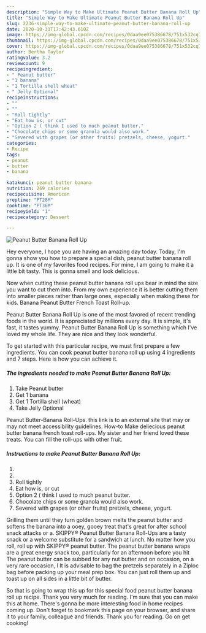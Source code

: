 ```yaml
---
description: "Simple Way to Make Ultimate Peanut Butter Banana Roll Up"
title: "Simple Way to Make Ultimate Peanut Butter Banana Roll Up"
slug: 2236-simple-way-to-make-ultimate-peanut-butter-banana-roll-up
date: 2020-10-31T17:42:43.610Z
image: https://img-global.cpcdn.com/recipes/0daa9ee075386678/751x532cq70/peanut-butter-banana-roll-up-recipe-main-photo.jpg
thumbnail: https://img-global.cpcdn.com/recipes/0daa9ee075386678/751x532cq70/peanut-butter-banana-roll-up-recipe-main-photo.jpg
cover: https://img-global.cpcdn.com/recipes/0daa9ee075386678/751x532cq70/peanut-butter-banana-roll-up-recipe-main-photo.jpg
author: Bertha Taylor
ratingvalue: 3.2
reviewcount: 9
recipeingredient:
- " Peanut butter"
- "1 banana"
- "1 Tortilla shell wheat"
- " Jelly Optional"
recipeinstructions:
- ""
- ""
- "Roll tightly"
- "Eat how is, or cut"
- "Option 2 ( think I used to much peanut butter."
- "Chocolate chips or some granola would also work."
- "Severed with grapes (or other fruits) pretzels, cheese, yogurt."
categories:
- Recipe
tags:
- peanut
- butter
- banana

katakunci: peanut butter banana 
nutrition: 269 calories
recipecuisine: American
preptime: "PT28M"
cooktime: "PT36M"
recipeyield: "1"
recipecategory: Dessert

---
```



![Peanut Butter Banana Roll Up](https://img-global.cpcdn.com/recipes/0daa9ee075386678/751x532cq70/peanut-butter-banana-roll-up-recipe-main-photo.jpg)

Hey everyone, I hope you are having an amazing day today. Today, I'm gonna show you how to prepare a special dish, peanut butter banana roll up. It is one of my favorites food recipes. For mine, I am going to make it a little bit tasty. This is gonna smell and look delicious.

Now when cutting these peanut butter banana roll ups bear in mind the size you want to cut them into. From my own experience it is better cutting them into smaller pieces rather than large ones, especially when making these for kids. Banana Peanut Butter French Toast Roll-up.

Peanut Butter Banana Roll Up is one of the most favored of recent trending foods in the world. It is appreciated by millions every day. It is simple, it's fast, it tastes yummy. Peanut Butter Banana Roll Up is something which I've loved my whole life. They are nice and they look wonderful.


To get started with this particular recipe, we must first prepare a few ingredients. You can cook peanut butter banana roll up using 4 ingredients and 7 steps. Here is how you can achieve it.

<!--inarticleads1-->

##### The ingredients needed to make Peanut Butter Banana Roll Up:

1. Take  Peanut butter
1. Get 1 banana
1. Get 1 Tortilla shell (wheat)
1. Take  Jelly Optional


Peanut Butter-Banana Roll-Ups. this link is to an external site that may or may not meet accessibility guidelines. How-to Make deliecious peanut butter banana french toast roll-ups. My sister and her friend loved these treats. You can fill the roll-ups with other fruit. 

<!--inarticleads2-->

##### Instructions to make Peanut Butter Banana Roll Up:

1. 
1. 
1. Roll tightly
1. Eat how is, or cut
1. Option 2 ( think I used to much peanut butter.
1. Chocolate chips or some granola would also work.
1. Severed with grapes (or other fruits) pretzels, cheese, yogurt.


Grilling them until they turn golden brown melts the peanut butter and softens the banana into a ooey, gooey treat that&#39;s great for after school snack attacks or a. SKIPPY® Peanut Butter Banana Roll-Ups are a tasty snack or a welcome substitute for a sandwich at lunch. No matter how you roll, roll up with SKIPPY® peanut butter. The peanut butter banana wraps are a great energy snack too, particularly for an afternoon before you hit The peanut butter can be subbed for any nut butter and on occasion, on a very rare occasion, I It is advisable to bag the pretzels separately in a Ziploc bag before packing up your meal prep box. You can just roll them up and toast up on all sides in a little bit of butter. 

So that is going to wrap this up for this special food peanut butter banana roll up recipe. Thank you very much for reading. I'm sure that you can make this at home. There's gonna be more interesting food in home recipes coming up. Don't forget to bookmark this page on your browser, and share it to your family, colleague and friends. Thank you for reading. Go on get cooking!
